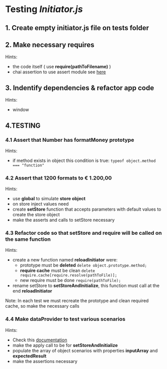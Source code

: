 # Testing *Initiator.js*

## 1. Create empty **initiator.js** file on tests folder

## 2. Make necessary requires

Hints:
  * the code itself ( use **require(pathToFilename)** )
  * chai assertion to use assert module see [here](https://github.com/lpimenta-ptc/Js-unit-tests/wiki#chai---assert)
  
## 3. Indentify dependencies & refactor app code
Hints:
  * window
  
## 4.TESTING

### 4.1 Assert that Number has formatMoney prototype

Hints:
  * if method exists in object this condition is true:
  `typeof object.method === "function"`

### 4.2 Assert that __1200__ formats to __€ 1.200,00__ 
Hints:
  * use **global** to simulate **store object**
  * on store inject values need
  * create **setStore** function that accepts parameters with default values to create the store object 
  * make the asserts and calls to setStore necessary
  
### 4.3 Refactor code so that setStore and require will be called on the same function
Hints:
  * create a new function named **reloadInitiator** were:
    * prototype must be **deleted** `delete object.prototype.method;`
    * **require cache** must be clean `delete require.cache[require.resolve(pathToFile)];`
    * new require must be done `require(pathToFile);`
  * rename setStore to **setStoreAndInitialize**, this function must call at the end **reloadInitiator**
  
Note: In each test we must recreate the prototype and clean required cache, so make the necessary calls

### 4.4 Make dataProvider to test various scenarios 
Hints:
   * Check this [documentation](https://mochajs.org/#dynamically-generating-tests)
   * make the apply call to be for **setStoreAndInitialize**
   * populate the array of object scenarios with properties **inputArray** and **expectedResult**
   * make the assertions necessary
 
